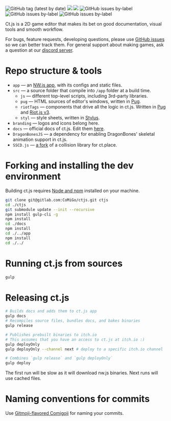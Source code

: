 ![GitHub tag (latest by date)](https://img.shields.io/github/tag-date/ct-js/ct-js?label=version&style=flat-square) ![](https://img.shields.io/badge/license-GPL--3-informational?style=flat-square) [![](https://img.shields.io/discord/490052958310891520?style=flat-square&logo=discord&logoColor=white)](https://discord.gg/CggbPkb)
![GitHub issues by-label](https://img.shields.io/github/issues/ct-js/ct-js/state:to%20do?style=flat-square&label=todo%20issues) ![GitHub issues by-label](https://img.shields.io/github/issues/ct-js/ct-js/state:current%20release?style=flat-square&label=current%20release%20issues)
 ![GitHub issues by-label](https://img.shields.io/github/issues/ct-js/ct-js/help%20wanted?style=flat-square&label=help%20wanted)

Ct.js is a 2D game editor that makes its bet on good documentation, visual tools and smooth workflow.

For bugs, feature requests, developing questions, please use [GitHub issues](https://github.com/ct-js/ct-js/issues) so we can better track  them. For general support about making games, ask a question at our [discord server](https://discord.gg/CggbPkb).

# Repo structure & tools

* `app` — an [NW.js app](https://nwjs.io/), with its configs and static files.
* `src` — a source folder that compile into `/app` folder at a build time.
    * `js` — different top-level scripts, including 3rd-party libraries.
    * `pug` — HTML sources of editor's windows, written in [Pug](https://pugjs.org/).
    * `riotTags` — components that drive all the logic in ct.js. Written in [Pug](https://pugjs.org/) and [Riot.js v3](https://v3.riotjs.now.sh/).
    * `styl` — style sheets, written in [Stylus](http://stylus-lang.com/).
* `branding` — logos and icons belong here.
* `docs` — official docs of ct.js. Edit them [here](https://github.com/ct-js/docs.ctjs.rocks).
* `DragonBonesJS` — a dependency for enabling DragonBones' skeletal animation support in ct.js.
* `SSCD.js` — [a fork](https://github.com/CosmoMyzrailGorynych/SSCD.js) of a collision library for ct.place.

# Forking and installing the dev environment

Building ct.js requires [Node and npm](https://nodejs.org/en/download/) installed on your machine.

```sh
git clone git@gitlab.com:CoMiGo/ctjs.git ctjs
cd ./ctjs
git submodule update --init --recursive
npm install gulp-cli -g
npm install
cd ./docs
npm install
cd ./../app
npm install
cd ./../
```

# Running ct.js from sources

```sh
gulp
```

# Releasing ct.js

```sh
# Builds docs and adds them to ct.js app
gulp docs
# Recompiles source files, bundles docs, and bakes binaries
gulp release

# Publishes prebuilt binaries to itch.io
# This assumes that you have an access to ct.js at itch.io :)
gulp deployOnly
gulp deployOnly --channel next # deploy to a specific itch.io channel

# Combines `gulp release` and `gulp deployOnly`
gulp deploy
```

The first run will be slow as it will download nw.js binaries. Next runs will use cached files.

# Naming conventions for commits

Use [Gitmoji-flavored Comigoji](https://comigo.gitlab.io/comigoji/#gitmoji) for naming your commits.